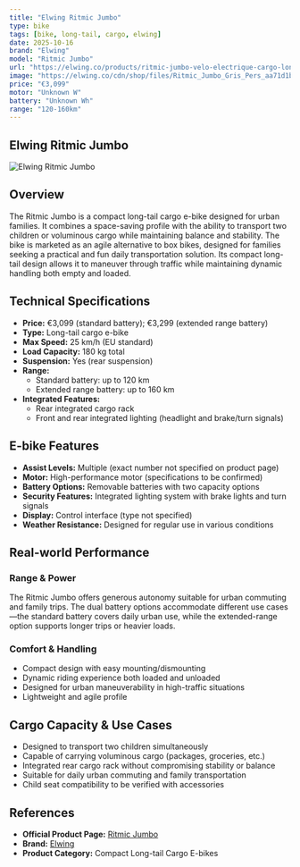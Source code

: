```yaml
---
title: "Elwing Ritmic Jumbo"
type: bike
tags: [bike, long-tail, cargo, elwing]
date: 2025-10-16
brand: "Elwing"
model: "Ritmic Jumbo"
url: "https://elwing.co/products/ritmic-jumbo-velo-electrique-cargo-longtail"
image: "https://elwing.co/cdn/shop/files/Ritmic_Jumbo_Gris_Pers_aa71d1b7-1102-409e-a706-d4c6f685957d_500x.png?v=1743692953"
price: "€3,099"
motor: "Unknown W"
battery: "Unknown Wh"
range: "120-160km"
---
```


## Elwing Ritmic Jumbo

![Elwing Ritmic Jumbo](https://elwing.co/cdn/shop/files/Ritmic_Jumbo_Gris_Pers_aa71d1b7-1102-409e-a706-d4c6f685957d_500x.png?v=1743692953)

## Overview

The Ritmic Jumbo is a compact long-tail cargo e-bike designed for urban families. It combines a space-saving profile with the ability to transport two children or voluminous cargo while maintaining balance and stability. The bike is marketed as an agile alternative to box bikes, designed for families seeking a practical and fun daily transportation solution. Its compact long-tail design allows it to maneuver through traffic while maintaining dynamic handling both empty and loaded.

## Technical Specifications

<!-- BIKE_SPECS_TABLE_START -->
<!-- BIKE_SPECS_TABLE_END -->

- **Price:** €3,099 (standard battery); €3,299 (extended range battery)
- **Type:** Long-tail cargo e-bike
- **Max Speed:** 25 km/h (EU standard)
- **Load Capacity:** 180 kg total
- **Suspension:** Yes (rear suspension)
- **Range:**
  - Standard battery: up to 120 km
  - Extended range battery: up to 160 km
- **Integrated Features:**
  - Rear integrated cargo rack
  - Front and rear integrated lighting (headlight and brake/turn signals)

## E-bike Features

- **Assist Levels:** Multiple (exact number not specified on product page)
- **Motor:** High-performance motor (specifications to be confirmed)
- **Battery Options:** Removable batteries with two capacity options
- **Security Features:** Integrated lighting system with brake lights and turn signals
- **Display:** Control interface (type not specified)
- **Weather Resistance:** Designed for regular use in various conditions

## Real-world Performance

### Range & Power

The Ritmic Jumbo offers generous autonomy suitable for urban commuting and family trips. The dual battery options accommodate different use cases—the standard battery covers daily urban use, while the extended-range option supports longer trips or heavier loads.

### Comfort & Handling

- Compact design with easy mounting/dismounting
- Dynamic riding experience both loaded and unloaded
- Designed for urban maneuverability in high-traffic situations
- Lightweight and agile profile

## Cargo Capacity & Use Cases

- Designed to transport two children simultaneously
- Capable of carrying voluminous cargo (packages, groceries, etc.)
- Integrated rear cargo rack without compromising stability or balance
- Suitable for daily urban commuting and family transportation
- Child seat compatibility to be verified with accessories

## References

- **Official Product Page:** [Ritmic Jumbo](https://elwing.co/products/ritmic-jumbo-velo-electrique-cargo-longtail)
- **Brand:** [Elwing](https://elwing.co/)
- **Product Category:** Compact Long-tail Cargo E-bikes
